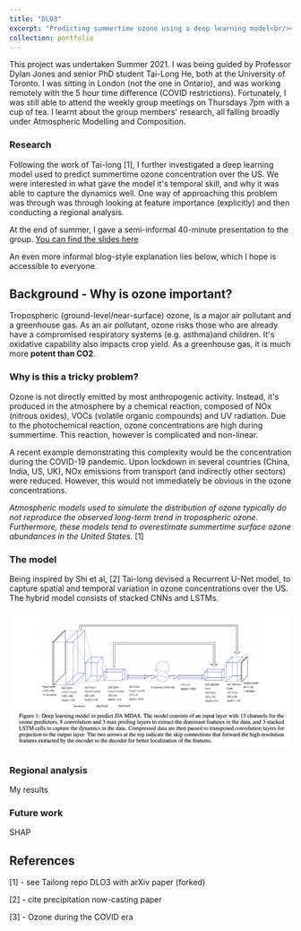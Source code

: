 ```yaml
---
title: "DLO3"
excerpt: "Predicting summertime ozone using a deep learning model<br/><img src='/images/500x300.png'>"
collection: portfolio
---
```


This project was undertaken Summer 2021. I was being guided by Professor Dylan Jones and senior PhD student Tai-Long He, both at the University of Toronto. I was sitting in London (not the one in Ontario), and was working remotely with the 5 hour time difference (COVID restrictions). Fortunately, I was still able to attend the weekly group meetings on Thursdays 7pm with a cup of tea. I learnt about the group members' research, all falling broadly under Atmospheric Modelling and Composition.


### Research

Following the work of Tai-long [1], I further investigated a deep learning model used to predict summertime ozone concentration over the US. We were interested in what gave the model it's temporal skill, and why it was able to capture the dynamics well. One way of approaching this problem was through was through looking at feature importance (explicitly) and then conducting a regional analysis.

At the end of summer, I gave a semi-informal 40-minute presentation to the group. [You can find the slides here](../files/group_presentation.pdf)

An even more informal blog-style explanation lies below, which I hope is accessible to everyone.

## Background - Why is ozone important?

Tropospheric (ground-level/near-surface) ozone, is a major air pollutant and a greenhouse gas. As an air pollutant, ozone risks those who are already have a compromised respiratory systems (e.g. asthma)and children. It's oxidative capability also impacts crop yield. As a greenhouse gas, it is much more **potent than CO2**.


### Why is this a tricky problem?

Ozone is not directly emitted by most anthropogenic activity. Instead, it's produced in the atmosphere by a chemical reaction, composed of NOx (nitrous oxides), VOCs (volatile organic compounds) and UV radiation. Due to the photochemical reaction, ozone concentrations are high during summertime. This reaction, however is complicated and non-linear. 

A recent example demonstrating this complexity would be the concentration during the COVID-19 pandemic. Upon lockdown in several countries (China, India, US, UK), NOx emissions from transport (and indirectly other sectors) were reduced. However, this would not immediately be obvious in the ozone concentrations.

_Atmospheric models used to simulate the distribution of ozone typically do not reproduce the observed long-term trend in tropospheric ozone. Furthermore, these models tend to overestimate summertime surface ozone abundances in the United States._ [1]


### The model

Being inspired by Shi et al, [2] Tai-long devised a Recurrent U-Net model, to capture spatial and temporal variation in ozone concentrations over the US. The hybrid model consists of stacked CNNs and LSTMs.

![](../images/model_schematic.png)



### Regional analysis

My results

### Future work

SHAP



## References

[1] - see Tailong repo DLO3 with arXiv paper (forked)

[2] - cite precipitation now-casting paper

[3] - Ozone during the COVID era
